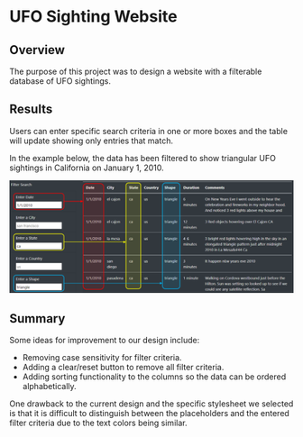 # UFO Sighting Website

## Overview

The purpose of this project was to design a website with a filterable database of UFO sightings. 

## Results

Users can enter specific search criteria in one or more boxes and the table will update showing only entries that match.

In the example below, the data has been filtered to show triangular UFO sightings in California on January 1, 2010.

![filter.png](filter.png)

## Summary

Some ideas for improvement to our design include:
- Removing case sensitivity for filter criteria.
- Adding a clear/reset button to remove all filter criteria. 
- Adding sorting functionality to the columns so the data can be ordered alphabetically.

One drawback to the current design and the specific stylesheet we selected is that it is difficult to distinguish between the placeholders and the entered filter criteria due to the text colors being similar.


